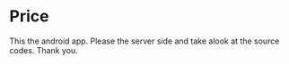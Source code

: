 # Price
This the android app. Please the server side and take alook at the source codes. 
Thank you.

